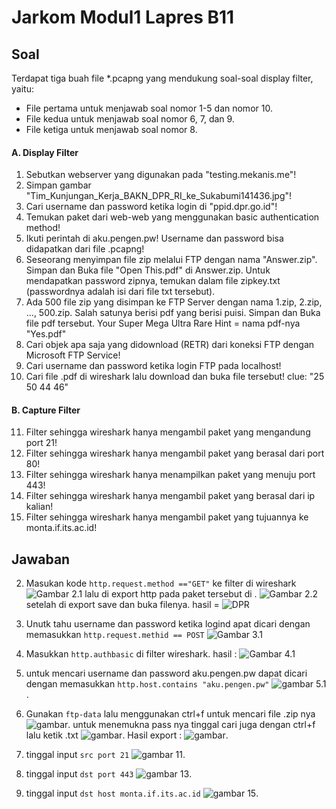# Jarkom Modul1 Lapres B11

## Soal
Terdapat tiga buah file *.pcapng yang mendukung soal-soal display filter, yaitu:
- File pertama untuk menjawab soal nomor 1-5 dan nomor 10.
- File kedua untuk menjawab soal nomor 6, 7, dan 9.
- File ketiga untuk menjawab soal nomor 8.

#### A. Display Filter
1. Sebutkan webserver yang digunakan pada "testing.mekanis.me"!
2. Simpan gambar "Tim_Kunjungan_Kerja_BAKN_DPR_RI_ke_Sukabumi141436.jpg"!
3. Cari username dan password ketika login di "ppid.dpr.go.id"!
4. Temukan paket dari web-web yang menggunakan basic authentication method!
5. Ikuti perintah di aku.pengen.pw! Username dan password bisa didapatkan dari file .pcapng!
6. Seseorang menyimpan file zip melalui FTP dengan nama "Answer.zip". Simpan dan Buka file "Open This.pdf" di Answer.zip. Untuk mendapatkan password zipnya, temukan dalam file zipkey.txt (passwordnya adalah isi dari file txt tersebut).
7. Ada 500 file zip yang disimpan ke FTP Server dengan nama 1.zip, 2.zip, ..., 500.zip. Salah satunya berisi pdf yang berisi puisi. Simpan dan Buka file pdf tersebut. Your Super Mega Ultra Rare Hint = nama pdf-nya "Yes.pdf"
8. Cari objek apa saja yang didownload (RETR) dari koneksi FTP dengan Microsoft FTP Service!
9. Cari username dan password ketika login FTP pada localhost!
10. Cari file .pdf di wireshark lalu download dan buka file tersebut! clue: "25 50 44 46"

#### B. Capture Filter
11. Filter sehingga wireshark hanya mengambil paket yang mengandung port 21!
12. Filter sehingga wireshark hanya mengambil paket yang berasal dari port 80!
13. Filter sehingga wireshark hanya menampilkan paket yang menuju port 443!
14. Filter sehingga wireshark hanya mengambil paket yang berasal dari ip kalian!
15. Filter sehingga wireshark hanya mengambil paket yang tujuannya ke monta.if.its.ac.id!


## Jawaban

2. Masukan kode `http.request.method =="GET"` ke filter di wireshark
![Gambar 2.1](img/2_1.png)
lalu di export http pada paket tersebut di .
![Gambar 2.2](img/2_2.png)
setelah di export save dan buka filenya. hasil =
![DPR](img/2_dpr.jpg)

3. Unutk tahu username dan password ketika logind apat dicari dengan memasukkan `http.request.methid == POST`
![Gambar 3.1](img/3_1.png)

4. Masukkan `http.authbasic` di filter wireshark. hasil :
![Gambar 4.1](img/4_1.png)

5. untuk mencari username dan password aku.pengen.pw dapat dicari dengan memasukkan `http.host.contains "aku.pengen.pw"`
![gambar 5.1](img/5_1.png).


6. Gunakan `ftp-data` lalu menggunakan ctrl+f untuk mencari file .zip nya
![gambar](img/6_1.png).
untuk menemukna pass nya tinggal cari juga dengan ctrl+f lalu ketik .txt
![gambar](img/6_2.png).
Hasil export :
![gambar](img/6_3.png).


11. tinggal input `src port 21`
![gambar 11](img/11_1.png).

13. tinggal input `dst port 443`
![gambar 13](img/13_1.png).

15. tinggal input `dst host monta.if.its.ac.id`
![gambar 15](img/15_1.png).
